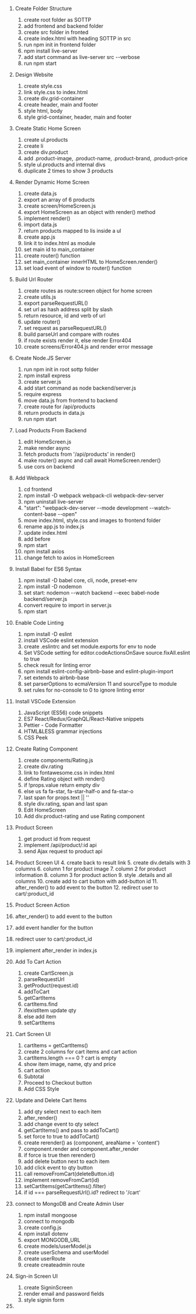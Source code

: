1. Create Folder Structure
   1. create root folder as SOTTP
   2. add frontend and backend folder
   3. create src folder in fronted
   4. create index.html with heading SOTTP in src
   5. run npm init in frontend folder
   6. npm install live-server
   7. add start command as live-server src --verbose
   8. run npm start

2. Design Website
   1. create style.css
   2. link style.css to index.html
   3. create div.grid-container
   4. create header, main and footer
   5. style html, body
   6. style grid-container, header, main and footer

3. Create Static Home Screen
   1. create ul.products
   2. create li
   3. create div.product
   4. add .product-image, .product-name, .product-brand, .product-price
   5. style ul.products and internal divs
   6. duplicate 2 times to show 3 products

4. Render Dynamic Home Screen 
   1. create data.js
   2. export an array of 6 products
   3. create screen/HomeScreen.js
   4. export HomeScreen as an object with render() method
   5. implement render()
   6. import data.js
   7. return products mapped to lis inside a ul
   8. create app.js
   9. link it to index.html as module
   10. set main id to main_container
   11. create router() function
   12. set main_container innerHTML to HomeScreen.render()
   13. set load event of window to router() function

5. Build Url Router
   1. create routes as route:screen object for home screen
   2. create utils.js
   3. export parseRequestURL()
   4. set url as hash address split by slash
   5. return resource, id and verb of url
   6. update router()
   7. set request as parseRequestURL()
   8. build parseUrl and compare with routes
   9. if route exists render it, else render Error404
   10. create screens/Error404.js and render error message

6. Create Node.JS Server
   1. run npm init in root sottp folder
   2. npm install express
   3. create server.js
   4. add start command as node backend/server.js
   5. require express
   6. move data.js from frontend to backend
   7. create route for /api/products
   8. return products in data.js
   9. run npm start

7. Load Products From Backend
   1. edit HomeScreen.js
   2. make render async
   3. fetch products from '/api/products' in render()
   4. make router() async and call await HomeScreen.render()
   5. use cors on backend

8. Add Webpack
   1. cd frontend 
   2. npm install -D webpack webpack-cli webpack-dev-server
   3. npm uninstall live-server
   4. "start": "webpack-dev-server --mode development --watch-content-base --open"
   5. move index.html, style.css and images to frontend folder
   6. rename app.js to index.js
   7. update index.html
   8. add <script src="main.js"></script> before </body>
   9. npm start 
   10. npm install axios
   11. change fetch to axios in HomeScreen

9. Install Babel for ES6 Syntax
   1.  npm install -D babel core, cli, node, preset-env
   2.  npm install -D nodemon
   3.  set start: nodemon --watch backend --exec babel-node backend/server.js
   4.  convert require to import in server.js
   5.  npm start

10. Enable Code Linting
    1.  npm install -D eslint
    2.  install VSCode eslint extension
    3.  create .eslintrc and set module.exports for env to node
    4.  Set VSCode setting for editor.codeActionsOnSave source.fixAll.eslint to true
    5.  check result for linting error
    6.  npm install eslint-config-airbnb-base and eslint-plugin-import
    7.  set extends to airbnb-base
    8.  set parserOptions to ecmaVersion 11 and sourceType to module
    9.  set rules for no-console to 0 to ignore linting error

11. Install VSCode Extension
    1.  JavaScript (ES56) code snippets 
    2.  ES7 React/Redux/GraphQL/React-Native snippets
    3.  Pettier - Code Formatter
    4.  HTML&LESS grammar injections
    5.  CSS Peek

12. Create Rating Component
    1.  create components/Rating.js
    2.  create div.rating
    3.  link to fontawesome.css in index.html
    4.  define Rating object with render()
    5.  if !props.value return empty div
    6.  else us fa fa-star, fa-star-half-o and fa-star-o
    7.  last span for props.text || ''
    8.  style div.rating, span and last span
    9.  Edit HomeScreen
    10. Add div.product-rating and use Rating component

13. Product Screen
    1.  get product id from request
    2.  implement /api/product/:id api
    3.  send Ajax request to product api

14. Product Screen UI
    4.  create back to result link
    5.  create div.details with 3 columns
    6.  column 1 for product image
    7.  column 2 for product information
    8.  column 3 for product action
    9.  style .details and all columns
    10. create add to cart button with add-button id
    11. after_render() to add event to the button
    12. redirect user to cart/:product_id

15. Product Screen Action
   1. after_render() to add event to the button
   2. add event handler for the button
   3. redirect user to cart/:product_id
   4. implement after_render in index.js

16. Add To Cart Action
    1.  create CartScreen.js
    2.  parseRequestUrl
    3.  getProduct(request.id)
    4.  addToCart
    5.  getCartItems
    6.  cartItems.find
    7.  ifexistItem update qty
    8.  else add item
    9.  setCartItems

17. Cart Screen UI
    1.  cartItems = getCartItems()
    2.  create 2 columns for cart items and cart action
    3.  cartItems.length === 0 ? cart is empty
    4.  show item image, name, qty and price
    5.  cart action
    6.  Subtotal
    7.  Proceed to Checkout button
    8.  Add CSS Style

18. Update and Delete Cart Items
    1.  add qty select next to each item
    2.  after_render()
    3.  add change event to qty select
    4.  getCartItems() and pass to addToCart()
    5.  set force to true to addToCart()
    6.  create rerender() as (component, areaName = 'content')
    7.  component.render and component.after_render
    8.  if force is true then rerender()
    9.  add delete button next to each item
    10. add click event to qty button
    11. call removeFromCart(deleteButton.id)
    12. implement removeFromCart(id)
    13. setCartItems(getCartItems().filter)
    14. if id === parseRequestUrl().id? redirect to '/cart'

19. connect to MongoDB and Create Admin User
    1.  npm install mongoose
    2.  connect to mongodb
    3.  create config.js
    4.  npm install dotenv
    5.  export MONGODB_URL
    6.  create models/userModel.js
    7.  create userSchema and userModel
    8.  create userRoute
    9.  create createadmin route

20. Sign-in Screen UI
    1.  create SigninScreen
    2.  render email and password fields
    3.  style signin form

21. 

